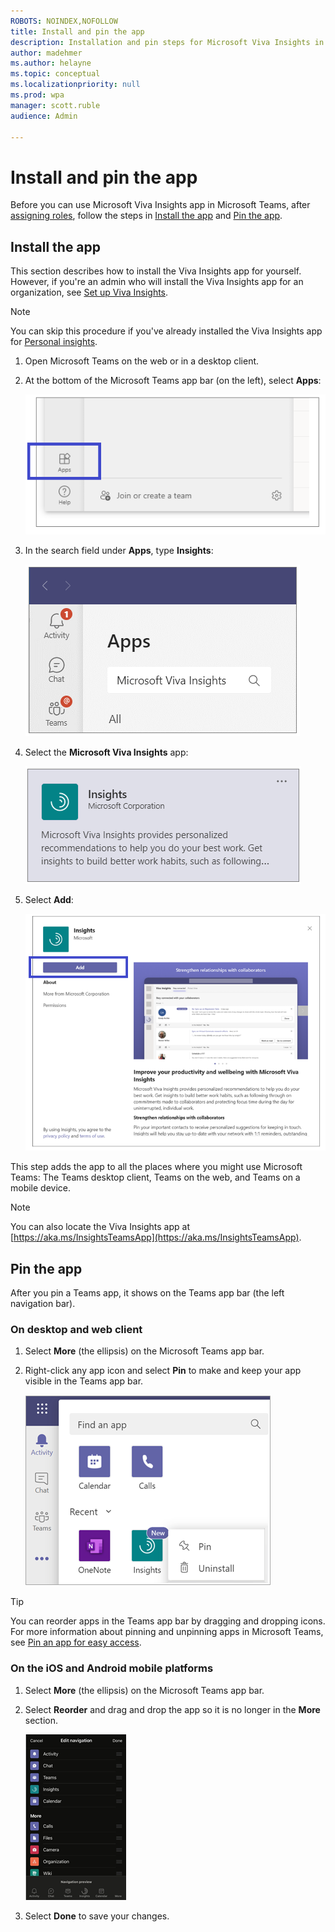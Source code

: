 ```yaml
---
ROBOTS: NOINDEX,NOFOLLOW
title: Install and pin the app
description: Installation and pin steps for Microsoft Viva Insights in Microsoft Teams
author: madehmer
ms.author: helayne
ms.topic: conceptual
ms.localizationpriority: null 
ms.prod: wpa
manager: scott.ruble
audience: Admin

---
```

# Install and pin the app

Before you can use Microsoft Viva Insights app in Microsoft Teams, after [assigning roles](assign-roles.md), follow the steps in [Install the app](#install-the-app) and [Pin the app](#pin-the-app).

## Install the app  

This section describes how to install the Viva Insights app for yourself. However, if you're an admin who will install the Viva Insights app for an organization, see [Set up Viva Insights](setup.md).  

>[!Note]
>You can skip this procedure if you've already installed the Viva Insights app for [Personal insights](intro.md#personal-insights).

1. Open Microsoft Teams on the web or in a desktop client.

2. At the bottom of the Microsoft Teams app bar (on the left), select **Apps**:

   ![Apps icon in Teams.](./images/teams-apps.png)

3. In the search field under **Apps**, type **Insights**:

   ![Search for Insights.](./images/apps-search-insights.png)

4. Select the **Microsoft Viva Insights** app:

   ![Select Insights app.](./images/select-insights-app-teams.png)

5. Select **Add**:

   ![Add for me button.](./images/add-for-me.png)

This step adds the app to all the places where you might use Microsoft Teams: The Teams desktop client, Teams on the web, and Teams on a mobile device.

>[!Note]
>You can also locate the Viva Insights app at [https://aka.ms/InsightsTeamsApp](https://aka.ms/InsightsTeamsApp).

## Pin the app

After you pin a Teams app, it shows on the Teams app bar (the left navigation bar).

### On desktop and web client

1. Select **More** (the ellipsis) on the Microsoft Teams app bar.  
2. Right-click any app icon and select **Pin** to make and keep your app visible in the Teams app bar.

   ![Pin an app in Teams.](./images/pin-an-app-in-teams.png)

>[!Tip]
>You can reorder apps in the Teams app bar by dragging and dropping icons. For more information about pinning and unpinning apps in Microsoft Teams, see [Pin an app for easy access](https://support.microsoft.com/office/pin-an-app-for-easy-access-3045fd44-6604-4ba7-8ecc-1c0d525e89ec).

### On the iOS and Android mobile platforms

1. Select **More** (the ellipsis) on the Microsoft Teams app bar.  
2. Select **Reorder** and drag and drop the app so it is no longer in the **More** section.

   ![Reorder for iOS or Android.](./images/ios-android.png)

3. Select **Done** to save your changes.
